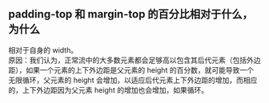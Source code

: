## padding-top 和 margin-top 的百分比相对于什么，为什么
相对于自身的 width。  
原因：我们认为，正常流中的大多数元素都会足够高以包含其后代元素（包括外边距），如果一个元素的上下外边距是父元素的 height 的百分数，就可能导致一个无限循环，父元素的 height 会增加，以适应后代元素上下外边距的增加，而相应的，上下外边距因为父元素 height 的增加也会增加，如果循环。